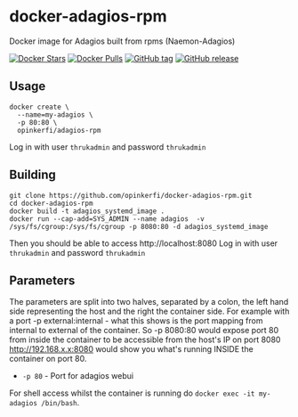 # docker-adagios-rpm
Docker image for Adagios built from rpms (Naemon-Adagios)

[![Docker Stars](https://img.shields.io/docker/stars/opinkerfi/adagios-rpm.svg)]()
[![Docker Pulls](https://img.shields.io/docker/pulls/opinkerfi/adagios-rpm.svg)]()
[![GitHub tag](https://img.shields.io/github/tag/opinkerfi/adagios-rpm.svg)]()
[![GitHub release](https://img.shields.io/github/release/opinkerfi/adagios-rpm.svg)]()

## Usage

```
docker create \
  --name=my-adagios \
  -p 80:80 \
  opinkerfi/adagios-rpm
```

Log in with user `thrukadmin` and password `thrukadmin`

## Building

```
git clone https://github.com/opinkerfi/docker-adagios-rpm.git
cd docker-adagios-rpm
docker build -t adagios_systemd_image .
docker run --cap-add=SYS_ADMIN --name adagios  -v /sys/fs/cgroup:/sys/fs/cgroup -p 8080:80 -d adagios_systemd_image
```

Then you should be able to access http://localhost:8080
Log in with user `thrukadmin` and password `thrukadmin`

## Parameters

The parameters are split into two halves, separated by a colon, the left hand side representing the host and the right the container side. 
For example with a port -p external:internal - what this shows is the port mapping from internal to external of the container.
So -p 8080:80 would expose port 80 from inside the container to be accessible from the host's IP on port 8080
http://192.168.x.x:8080 would show you what's running INSIDE the container on port 80.

* `-p 80` - Port for adagios webui

For shell access whilst the container is running do `docker exec -it my-adagios /bin/bash`.
